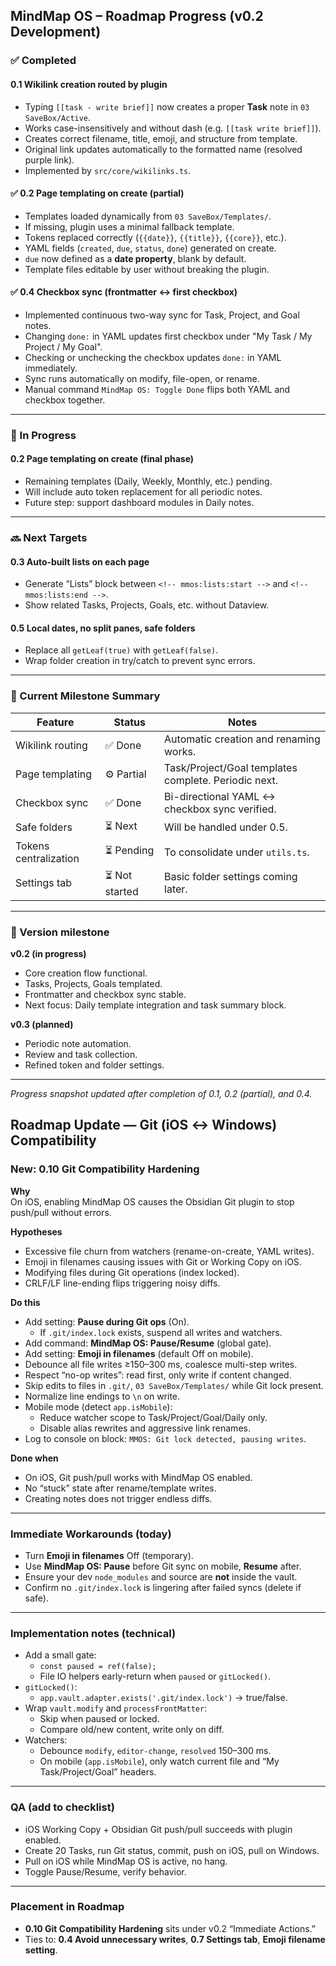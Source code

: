 ## MindMap OS – Roadmap Progress (v0.2 Development)

### ✅ Completed

#### 0.1 Wikilink creation routed by plugin
- Typing `[[task - write brief]]` now creates a proper **Task** note in `03 SaveBox/Active`.
- Works case-insensitively and without dash (e.g. `[[task write brief]]`).
- Creates correct filename, title, emoji, and structure from template.
- Original link updates automatically to the formatted name (resolved purple link).
- Implemented by `src/core/wikilinks.ts`.

#### ✅ 0.2 Page templating on create (partial)
- Templates loaded dynamically from `03 SaveBox/Templates/`.
- If missing, plugin uses a minimal fallback template.
- Tokens replaced correctly (`{{date}}`, `{{title}}`, `{{core}}`, etc.).
- YAML fields (`created`, `due`, `status`, `done`) generated on create.
- `due` now defined as a **date property**, blank by default.
- Template files editable by user without breaking the plugin.

#### ✅ 0.4 Checkbox sync (frontmatter ↔ first checkbox)
- Implemented continuous two-way sync for Task, Project, and Goal notes.
- Changing `done:` in YAML updates first checkbox under "My Task / My Project / My Goal".
- Checking or unchecking the checkbox updates `done:` in YAML immediately.
- Sync runs automatically on modify, file-open, or rename.
- Manual command `MindMap OS: Toggle Done` flips both YAML and checkbox together.

---

### 🚧 In Progress

#### 0.2 Page templating on create (final phase)
- Remaining templates (Daily, Weekly, Monthly, etc.) pending.
- Will include auto token replacement for all periodic notes.
- Future step: support dashboard modules in Daily notes.

---

### 🔜 Next Targets

#### 0.3 Auto-built lists on each page
- Generate “Lists” block between `<!-- mmos:lists:start -->` and `<!-- mmos:lists:end -->`.
- Show related Tasks, Projects, Goals, etc. without Dataview.

#### 0.5 Local dates, no split panes, safe folders
- Replace all `getLeaf(true)` with `getLeaf(false)`.
- Wrap folder creation in try/catch to prevent sync errors.

---

### 🧭 Current Milestone Summary
| Feature | Status | Notes |
|----------|---------|-------|
| Wikilink routing | ✅ Done | Automatic creation and renaming works. |
| Page templating | ⚙️ Partial | Task/Project/Goal templates complete. Periodic next. |
| Checkbox sync | ✅ Done | Bi-directional YAML ↔ checkbox sync verified. |
| Safe folders | ⏳ Next | Will be handled under 0.5. |
| Tokens centralization | ⏳ Pending | To consolidate under `utils.ts`. |
| Settings tab | ⏳ Not started | Basic folder settings coming later. |

---

### 🔖 Version milestone
**v0.2 (in progress)**
- Core creation flow functional.
- Tasks, Projects, Goals templated.
- Frontmatter and checkbox sync stable.
- Next focus: Daily template integration and task summary block.

**v0.3 (planned)**
- Periodic note automation.
- Review and task collection.
- Refined token and folder settings.

---

*Progress snapshot updated after completion of 0.1, 0.2 (partial), and 0.4.*

## Roadmap Update — Git (iOS ↔ Windows) Compatibility

### New: 0.10 Git Compatibility Hardening
**Why**  
On iOS, enabling MindMap OS causes the Obsidian Git plugin to stop push/pull without errors.

**Hypotheses**
- Excessive file churn from watchers (rename-on-create, YAML writes).
- Emoji in filenames causing issues with Git or Working Copy on iOS.
- Modifying files during Git operations (index locked).
- CRLF/LF line-ending flips triggering noisy diffs.

**Do this**
- Add setting: **Pause during Git ops** (On).  
  - If `.git/index.lock` exists, suspend all writes and watchers.
- Add command: **MindMap OS: Pause/Resume** (global gate).
- Add setting: **Emoji in filenames** (default Off on mobile).
- Debounce all file writes ≥150–300 ms, coalesce multi-step writes.
- Respect “no-op writes”: read first, only write if content changed.
- Skip edits to files in `.git/`, `03 SaveBox/Templates/` while Git lock present.
- Normalize line endings to `\n` on write.
- Mobile mode (detect `app.isMobile`):  
  - Reduce watcher scope to Task/Project/Goal/Daily only.  
  - Disable alias rewrites and aggressive link renames.
- Log to console on block: `MMOS: Git lock detected, pausing writes`.

**Done when**
- On iOS, Git push/pull works with MindMap OS enabled.
- No “stuck” state after rename/template writes.
- Creating notes does not trigger endless diffs.

---

### Immediate Workarounds (today)
- Turn **Emoji in filenames** Off (temporary).  
- Use **MindMap OS: Pause** before Git sync on mobile, **Resume** after.
- Ensure your dev `node_modules` and source are **not** inside the vault.
- Confirm no `.git/index.lock` is lingering after failed syncs (delete if safe).

---

### Implementation notes (technical)
- Add a small gate:
  - `const paused = ref(false);`
  - File IO helpers early-return when `paused` or `gitLocked()`.
- `gitLocked()`:
  - `app.vault.adapter.exists('.git/index.lock')` → true/false.
- Wrap `vault.modify` and `processFrontMatter`:
  - Skip when paused or locked.
  - Compare old/new content, write only on diff.
- Watchers:
  - Debounce `modify`, `editor-change`, `resolved` 150–300 ms.
  - On mobile (`app.isMobile`), only watch current file and “My Task/Project/Goal” headers.

---

### QA (add to checklist)
- iOS Working Copy + Obsidian Git push/pull succeeds with plugin enabled.
- Create 20 Tasks, run Git status, commit, push on iOS, pull on Windows.
- Pull on iOS while MindMap OS is active, no hang.
- Toggle Pause/Resume, verify behavior.

---

### Placement in Roadmap
- **0.10 Git Compatibility Hardening** sits under v0.2 “Immediate Actions.”
- Ties to: **0.4 Avoid unnecessary writes**, **0.7 Settings tab**, **Emoji filename setting**.

